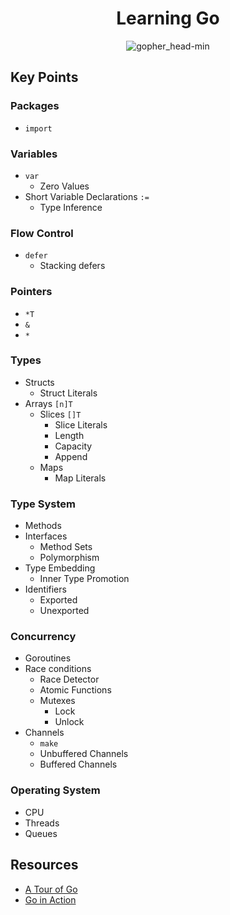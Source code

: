 <h1 align="center">Learning Go</h1>

<p align="center"> 
  <img src="https://user-images.githubusercontent.com/11765228/48174695-01aa0100-e344-11e8-8b31-5e6f05b84184.png" alt="gopher_head-min">
</p>

## Key Points

### Packages

- `import`

### Variables

- `var`
  - Zero Values
- Short Variable Declarations `:=`
  - Type Inference

### Flow Control

- `defer`
  - Stacking defers

### Pointers

- `*T`
- `&`
- `*`

### Types

- Structs
  - Struct Literals
- Arrays `[n]T`
  - Slices `[]T`
    - Slice Literals
    - Length
    - Capacity
    - Append
  - Maps
    - Map Literals

### Type System

- Methods
- Interfaces
  - Method Sets
  - Polymorphism
- Type Embedding
  - Inner Type Promotion
- Identifiers
  - Exported
  - Unexported

### Concurrency

- Goroutines
- Race conditions
  - Race Detector
  - Atomic Functions
  - Mutexes
    - Lock
    - Unlock
- Channels
  - `make`
  - Unbuffered Channels
  - Buffered Channels

### Operating System

- CPU
- Threads
- Queues

## Resources

- [A Tour of Go](https://tour.golang.org/list)
- [Go in Action](https://www.manning.com/books/go-in-action)
